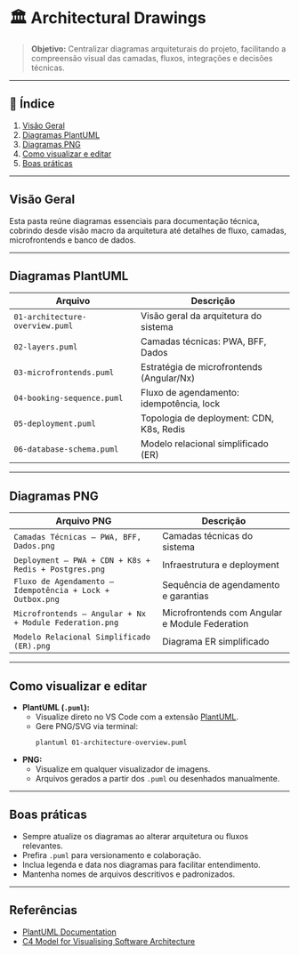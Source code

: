 # 🏛️ Architectural Drawings

> **Objetivo:** Centralizar diagramas arquiteturais do projeto, facilitando a compreensão visual das camadas, fluxos, integrações e decisões técnicas.

---

## 📑 Índice

1. [Visão Geral](#visão-geral)
2. [Diagramas PlantUML](#diagramas-plantuml)
3. [Diagramas PNG](#diagramas-png)
4. [Como visualizar e editar](#como-visualizar-e-editar)
5. [Boas práticas](#boas-práticas)

---

## Visão Geral

Esta pasta reúne diagramas essenciais para documentação técnica, cobrindo desde visão macro da arquitetura até detalhes de fluxo, camadas, microfrontends e banco de dados.

---

## Diagramas PlantUML

| Arquivo                       | Descrição                                      |
|-------------------------------|------------------------------------------------|
| `01-architecture-overview.puml`   | Visão geral da arquitetura do sistema         |
| `02-layers.puml`                  | Camadas técnicas: PWA, BFF, Dados             |
| `03-microfrontends.puml`          | Estratégia de microfrontends (Angular/Nx)     |
| `04-booking-sequence.puml`        | Fluxo de agendamento: idempotência, lock      |
| `05-deployment.puml`              | Topologia de deployment: CDN, K8s, Redis      |
| `06-database-schema.puml`         | Modelo relacional simplificado (ER)           |

---

## Diagramas PNG

| Arquivo PNG                                                        | Descrição                                      |
|--------------------------------------------------------------------|------------------------------------------------|
| `Camadas Técnicas — PWA, BFF, Dados.png`                           | Camadas técnicas do sistema                    |
| `Deployment — PWA + CDN + K8s + Redis + Postgres.png`              | Infraestrutura e deployment                    |
| `Fluxo de Agendamento — Idempotência + Lock + Outbox.png`          | Sequência de agendamento e garantias           |
| `Microfrontends — Angular + Nx + Module Federation.png`            | Microfrontends com Angular e Module Federation |
| `Modelo Relacional Simplificado (ER).png`                          | Diagrama ER simplificado                       |

---

## Como visualizar e editar

- **PlantUML (`.puml`):**
  - Visualize direto no VS Code com a extensão [PlantUML](https://marketplace.visualstudio.com/items?itemName=jebbs.plantuml).
  - Gere PNG/SVG via terminal:
    ```sh
    plantuml 01-architecture-overview.puml
    ```
- **PNG:**
  - Visualize em qualquer visualizador de imagens.
  - Arquivos gerados a partir dos `.puml` ou desenhados manualmente.

---

## Boas práticas

- Sempre atualize os diagramas ao alterar arquitetura ou fluxos relevantes.
- Prefira `.puml` para versionamento e colaboração.
- Inclua legenda e data nos diagramas para facilitar entendimento.
- Mantenha nomes de arquivos descritivos e padronizados.

---

## Referências

- [PlantUML Documentation](https://plantuml.com/pt/)
- [C4 Model for Visualising Software Architecture](https://c4model.com/)